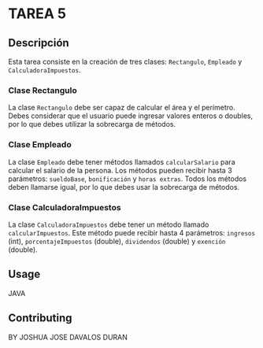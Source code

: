 # TAREA 5

## Descripción
Esta tarea consiste en la creación de tres clases: `Rectangulo`, `Empleado` y `CalculadoraImpuestos`.

### Clase Rectangulo
La clase `Rectangulo` debe ser capaz de calcular el área y el perímetro. Debes considerar que el usuario puede ingresar valores enteros o doubles, por lo que debes utilizar la sobrecarga de métodos.

### Clase Empleado
La clase `Empleado` debe tener métodos llamados `calcularSalario` para calcular el salario de la persona. Los métodos pueden recibir hasta 3 parámetros: `sueldoBase`, `bonificación` y `horas extras`. Todos los métodos deben llamarse igual, por lo que debes usar la sobrecarga de métodos.

### Clase CalculadoraImpuestos
La clase `CalculadoraImpuestos` debe tener un método llamado `calcularImpuestos`. Este método puede recibir hasta 4 parámetros: `ingresos` (int), `porcentajeImpuestos` (double), `dividendos` (double) y `exención` (double).

## Usage

JAVA

## Contributing

BY JOSHUA JOSE DAVALOS DURAN